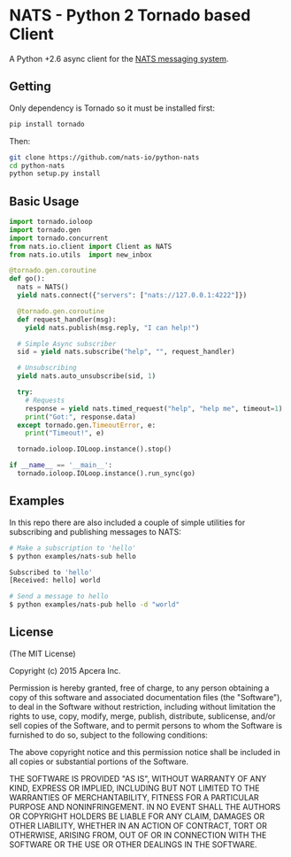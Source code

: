 # NATS - Python 2 Tornado based Client

A Python +2.6 async client for the [NATS messaging system](https://nats.io).

## Getting 

Only dependency is Tornado so it must be installed first:

```bash
pip install tornado
```

Then:

```bash
git clone https://github.com/nats-io/python-nats
cd python-nats
python setup.py install
```

## Basic Usage

```python
import tornado.ioloop
import tornado.gen
import tornado.concurrent
from nats.io.client import Client as NATS
from nats.io.utils  import new_inbox

@tornado.gen.coroutine
def go():
  nats = NATS()
  yield nats.connect({"servers": ["nats://127.0.0.1:4222"]})

  @tornado.gen.coroutine
  def request_handler(msg):
    yield nats.publish(msg.reply, "I can help!")

  # Simple Async subscriber
  sid = yield nats.subscribe("help", "", request_handler)

  # Unsubscribing
  yield nats.auto_unsubscribe(sid, 1)

  try:
    # Requests
    response = yield nats.timed_request("help", "help me", timeout=1)
    print("Got:", response.data)
  except tornado.gen.TimeoutError, e:
    print("Timeout!", e)

  tornado.ioloop.IOLoop.instance().stop()

if __name__ == '__main__':
  tornado.ioloop.IOLoop.instance().run_sync(go)
```

## Examples

In this repo there are also included a couple of simple utilities
for subscribing and publishing messages to NATS:

```sh
# Make a subscription to 'hello'
$ python examples/nats-sub hello

Subscribed to 'hello'
[Received: hello] world

# Send a message to hello
$ python examples/nats-pub hello -d "world"
```

## License

(The MIT License)

Copyright (c) 2015 Apcera Inc.<br/>

Permission is hereby granted, free of charge, to any person obtaining a copy
of this software and associated documentation files (the "Software"), to
deal in the Software without restriction, including without limitation the
rights to use, copy, modify, merge, publish, distribute, sublicense, and/or
sell copies of the Software, and to permit persons to whom the Software is
furnished to do so, subject to the following conditions:

The above copyright notice and this permission notice shall be included in
all copies or substantial portions of the Software.

THE SOFTWARE IS PROVIDED "AS IS", WITHOUT WARRANTY OF ANY KIND, EXPRESS OR
IMPLIED, INCLUDING BUT NOT LIMITED TO THE WARRANTIES OF MERCHANTABILITY,
FITNESS FOR A PARTICULAR PURPOSE AND NONINFRINGEMENT. IN NO EVENT SHALL THE
AUTHORS OR COPYRIGHT HOLDERS BE LIABLE FOR ANY CLAIM, DAMAGES OR OTHER
LIABILITY, WHETHER IN AN ACTION OF CONTRACT, TORT OR OTHERWISE, ARISING
FROM, OUT OF OR IN CONNECTION WITH THE SOFTWARE OR THE USE OR OTHER DEALINGS
IN THE SOFTWARE.
